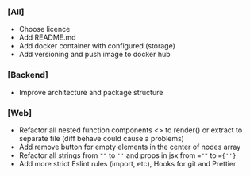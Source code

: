 ### [All]
- Choose licence
- Add README.md
- Add docker container with configured (storage)
- Add versioning and push image to docker hub

### [Backend]
- Improve architecture and package structure

### [Web]
- Refactor all nested function components <> to render() or extract to separate file (diff behave could cause a problems)
- Add remove button for empty elements in the center of nodes array
- Refactor all strings from `""` to `''` and props in jsx from `=""` to `={''}`
- Add more strict Eslint rules (import, etc), Hooks for git and Prettier
